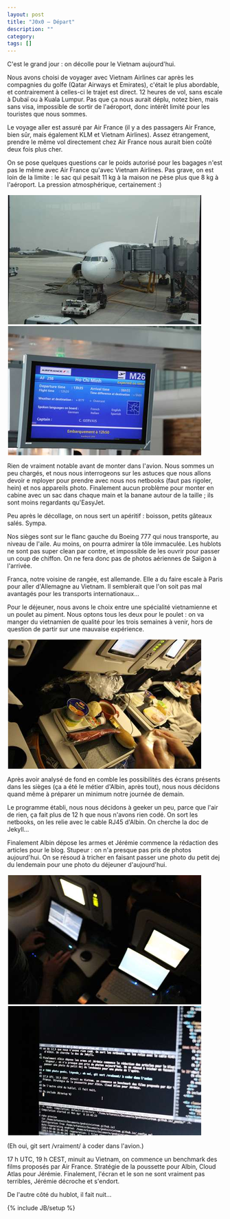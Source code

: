 ```yaml
---
layout: post
title: "J0x0 — Départ"
description: ""
category:
tags: []
---
```

C'est le grand jour : on décolle pour le Vietnam aujourd'hui.

Nous avons choisi de voyager avec Vietnam Airlines car après les compagnies du golfe (Qatar Airways et Emirates), c'était le plus abordable, et contrairement à celles-ci le trajet est direct. 12 heures de vol, sans escale à Dubaï ou à Kuala Lumpur. Pas que ça nous aurait déplu, notez bien, mais sans visa, impossible de sortir de l'aéroport, donc intérêt limité pour les touristes que nous sommes.

Le voyage aller est assuré par Air France (il y a des passagers Air France, bien sûr, mais également KLM et Vietnam Airlines). Assez étrangement, prendre le même vol directement chez Air France nous aurait bien coûté deux fois plus cher.

On se pose quelques questions car le poids autorisé pour les bagages n'est pas le même avec Air France qu'avec Vietnam Airlines. Pas grave, on est loin de la limite : le sac qui pesait 11 kg à la maison ne pèse plus que 8 kg à l'aéroport. La pression atmosphérique, certainement :)

<a href="/images/20130408-avion.jpg"><img src="/images/20130408-avion_thumb.jpg" style="height:300px;float:left;margin:2px" title="Notre Boeing 777 d'Air France" /></a>
<a href="/images/20130408-affichage.jpg"><img src="/images/20130408-affichage_thumb.jpg" style="height:300px;float:left;margin:2px" title="Embarquement imminent" /></a>
<br style="clear:both"/>

Rien de vraiment notable avant de monter dans l'avion. Nous sommes un peu chargés, et nous nous interrogeons sur les astuces que nous allons devoir e
mployer pour prendre avec nous nos netbooks (faut pas rigoler, hein) et nos appareils photo. Finalement aucun problème pour monter en cabine avec un sac dans chaque main et la banane autour de la taille ; ils sont moins regardants qu'EasyJet.

Peu après le décollage, on nous sert un apéritif : boisson, petits gâteaux salés. Sympa.

Nos sièges sont sur le flanc gauche du Boeing 777 qui nous transporte, au niveau de l'aile. Au moins, on pourra admirer la tôle immaculée. Les hublots ne sont pas super clean par contre, et impossible de les ouvrir pour passer un coup de chiffon. On ne fera donc pas de photos aériennes de Saïgon à l'arrivée.

Franca, notre voisine de rangée, est allemande. Elle a du faire escale à Paris pour aller d'Allemagne au Vietnam. Il semblerait que l'on soit pas mal avantagés pour les transports internationaux…

Pour le déjeuner, nous avons le choix entre une spécialité vietnamienne et un poulet au piment. Nous optons tous les deux pour le poulet : on va manger du vietnamien de qualité pour les trois semaines à venir, hors de question de partir sur une mauvaise expérience.

<a href="/images/20130409-petit-dej-fake-dej.jpg"><img src="/images/20130409-petit-dej-fake-dej_thumb.jpg" style="height:300px;float:left;margin:2px" title="On vous dira la vérité sur cette photo plus tard." /></a>
<br style="clear:both"/>

Après avoir analysé de fond en comble les possibilités des écrans présents dans les sièges (ça a été le métier d'Albin, après tout), nous nous décidons quand même à préparer un minimum notre journée de demain.

Le programme établi, nous nous décidons à geeker un peu, parce que l'air de rien, ça fait plus de 12 h que nous n'avons rien codé. On sort les netbooks, on les relie avec le cable RJ45 d'Albin. On cherche la doc de Jekyll…

Finalement Albin dépose les armes et Jérémie commence la rédaction des articles pour le blog. Stupeur : on n'a presque pas pris de photos aujourd'hui. On se résoud à tricher en faisant passer une photo du petit dej du lendemain pour une photo du déjeuner d'aujourd'hui.

<a href="/images/20130408-geeks.jpg"><img src="/images/20130408-geeks_thumb.jpg" style="height:300px;float:left;margin:2px" title="Notez la présence d'un cable RJ45 reliant les deux netbooks." /></a>
<a href="/images/20130408-geeks-detail.jpg"><img src="/images/20130408-geeks-detail_thumb.jpg" style="height:300px;float:left;margin:2px" title="Le brouillon de l'article d'aujourd'hui" /></a>
<br style="clear:both"/>

(Eh oui, git sert /vraiment/ à coder dans l'avion.)

17 h UTC, 19 h CEST, minuit au Vietnam, on commence un benchmark des films proposés par Air France. Stratégie de la poussette pour Albin, Cloud Atlas pour Jérémie. Finalement, l'écran et le son ne sont vraiment pas terribles, Jérémie décroche et s'endort.

De l'autre côté du hublot, il fait nuit…

{% include JB/setup %}
